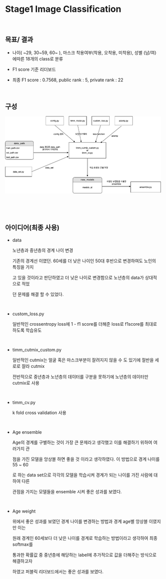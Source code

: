 # Stage1 Image Classification

​           

## 목표/ 결과

- 나이( ~29, 30~59, 60~ ), 마스크 착용여부(착용, 오착용, 미착용), 성별 (남/여) 에따른 18개의 class로 분류

- F1 score 기준 리더보드

- 최종 F1 score : 0.7568,     public rank : 5,     private rank : 22

  ​           

## 구성

<img src="./structure.png" width="700"/>

​         

​          

## 아이디어(최종 사용)

- data

  노년층과 중년층의 경계 나이 변경

  기존의 경계선 이였던. 60세를 더 낮은 나이인 50대 후반으로 변경하여도 노인의 특징을 가지

  고 있을 것이라고 판단하였고 더 낮은 나이로 변경함으로 노년층의 data가 상대적으로 적었

  던 문제를 해결 할 수 있었다.

​                  

- custom_loss.py

  일반적인 crossentropy loss에  1 - f1 score를 더해준 loss로 f1score를 최대로 하도록 학습유도

  ​           

- timm_cutmix_custom.py

  일반적인 cutmix는 얼굴 혹은 마스크부분이 잘려지지 않을 수 도 있기에 절반을 세로로 잘라 cutmix

  전반적으로 중년층과 노년층의 데이터를 구분을 못하기에 노년층의 데이터만 cutmix로 사용

  ​        

- timm_cv.py

  k fold cross validation 사용

  ​        

- Age ensemble

  Age의 경계를 구별하는 것이 가장 큰 문제라고 생각했고 이를 해결하기 위하여 여러가지 관

  점을 가진 모델을 앙상블 하면 좋을 것 이라고 생각하였다. 이 방법으로 경계 나이를 55 ~ 60

  로 하는 data set으로 각각의 모델을 학습시켜 경계가 되는 나이를 가진 사람에 대하여 다른

  관점을 가지는 모델들을 ensemble 시켜 좋은 성과를 보였다.

​            

- Age weight

  위에서 좋은 성과를 보였던 경계 나이를 변경하는 방법과 경계 age별 앙상블 이였지만 이는

  원래 경계인 60세보다 더 낮은 나이를 경계로 학습하는 방법이라고 생각하여 최종 softmax를

  통과한 확률값 중 중년층에 해당하는 label에 추가적으로 값을 더해주는 방식으로 해결하고자

  하였고 퍼블릭 리더보드에서는 좋은 성과를 보였다.